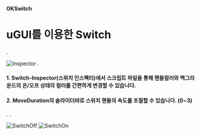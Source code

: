 #### OKSwitch
uGUI를 이용한 Switch
===
.

![Inspector](https://user-images.githubusercontent.com/54255487/66619832-4c4d9080-ec19-11e9-894c-691206f0b297.png)
.

#### 1. Switch-Inspector(스위치 인스펙터)에서 스크립트 파일을 통해 핸들컬러와 백그라운드의 온/오프 상태의 컬러를 간편하게 변경할 수 있습니다.

#### 2. MoveDuration의 슬라이더바로 스위치 핸들의 속도를 조절할 수 있습니다. (0~3)
.
.

![SwitchOff](https://user-images.githubusercontent.com/54255487/66619686-cdf0ee80-ec18-11e9-9171-856e523a142a.png)
![SwitchOn](https://user-images.githubusercontent.com/54255487/66619687-cdf0ee80-ec18-11e9-9b5b-025243860b1b.png)


